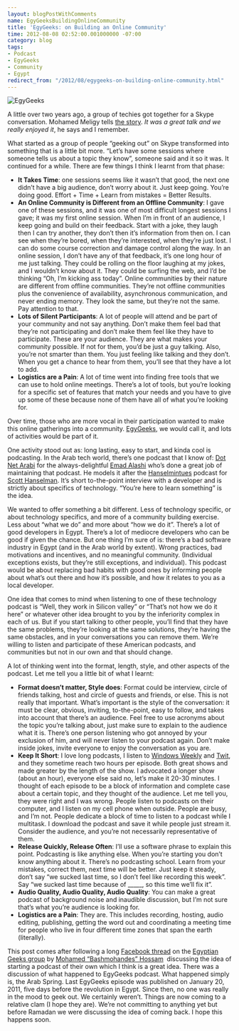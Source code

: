 ```yaml
---
layout: blogPostWithComments
name: EgyGeeksBuildingOnlineCommunity
title: 'EgyGeeks: on Building an Online Community'
time: 2012-08-08 02:52:00.001000000 -07:00
category: blog
tags:
- Podcast
- EgyGeeks
- Community
- Egypt
redirect_from: "/2012/08/egygeeks-on-building-online-community.html"
---
```

<img class="imageOnRight" title="EgyGeeks" src="{{ site.imgFolder_blog }}{{ page.name }}/EgyGeeksLogo.png">

A little over two years ago, a group of techies got together for a Skype conversation. Mohamed Meligy tells [the story](http://gurustop.net/blog/2010/04/05/join-the-egyptian-geeks-on-skype-weekly/). _It was a great talk and we really enjoyed it_, he says and I remember.

What started as a group of people “geeking out” on Skype transformed into something that is a little bit more. “Let’s have some sessions where someone tells us about a topic they know”, someone said and it so it was. It continued for a while. There are few things I think I learnt from that phase:

- **It Takes Time**: one sessions seems like it wasn’t that good, the next one didn’t have a big audience, don’t worry about it. Just keep going. You’re doing good. Effort + Time + Learn from mistakes = Better Results.
- **An Online Community is Different from an Offline Community**: I gave one of these sessions, and it was one of most difficult longest sessions I gave; it was my first online session. When I’m in front of an audience, I keep going and build on their feedback. Start with a joke, they laugh then I can try another, they don’t then it’s information from then on. I can see when they’re bored, when they’re interested, when they’re just lost. I can do some course correction and damage control along the way. In an online session, I don’t have any of that feedback, it’s one long hour of me just talking. They could be rolling on the floor laughing at my jokes, and I wouldn’t know about it. They could be surfing the web, and I’d be thinking “Oh, I’m kicking ass today”. Online communities by their nature are different from offline communities. They’re not offline communities plus the convenience of availability, asynchronous communication, and never ending memory. They look the same, but they’re not the same. Pay attention to that.
- **Lots of Silent Participants**: A lot of people will attend and be part of your community and not say anything. Don’t make them feel bad that they’re not participating and don’t make them feel like they have to participate. These are your audience. They are what makes your community possible. If not for them, you’d be just a guy talking. Also, you’re not smarter than them. You just feeling like talking and they don’t. When you get a chance to hear from them, you’ll see that they have a lot to add.
- **Logistics are a Pain**: A lot of time went into finding free tools that we can use to hold online meetings. There’s a lot of tools, but you’re looking for a specific set of features that match your needs and you have to give up some of these because none of them have all of what you’re looking for.

Over time, those who are more vocal in their participation wanted to make this online gatherings into a community. [EgyGeeks](http://www.egygeeks.net/), we would call it, and lots of activities would be part of it.

One activity stood out as: long lasting, easy to start, and kinda cool is podcasting. In the Arab tech world, there’s one podcast that I know of: [Dot Net Arabi](http://www.DotNetArabi.com) for the always-delightful [Emad Alashi](https://twitter.com/EmadAshi) who’s done a great job of maintaining that podcast. He models it after the [Hanselmintues](http://hanselminutes.com/) podcast for [Scott Hanselman](https://twitter.com/shanselman/). It’s short to-the-point interview with a developer and is strictly about specifics of technology. “You’re here to learn something” is the idea.

We wanted to offer something a bit different. Less of technology specific, or about technology specifics, and more of a community building exercise. Less about “what we do” and more about “how we do it”. There’s a lot of good developers in Egypt. There’s a lot of mediocre developers who can be good if given the chance. But one thing I’m sure of is: there’s a bad software industry in Egypt (and in the Arab world by extent). Wrong practices, bad motivations and incentives, and no meaningful community. (Individual exceptions exists, but they’re still exceptions, and individual). This podcast would be about replacing bad habits with good ones by informing people about what’s out there and how it’s possible, and how it relates to you as a local developer.

One idea that comes to mind when listening to one of these technology podcast is “Well, they work in Silicon valley” or “That’s not how we do it here” or whatever other idea brought to you by the inferiority complex in each of us. But if you start talking to other people, you’ll find that they have the same problems, they’re looking at the same solutions, they’re having the same obstacles, and in your conversations you can remove them. We’re willing to listen and participate of these American podcasts, and communities but not in our own and that should change.

A lot of thinking went into the format, length, style, and other aspects of the podcast. Let me tell you a little bit of what I learnt:

- **Format doesn’t matter, Style does**: Format could be interview, circle of friends talking, host and circle of guests and friends, or else. This is not really that important. What’s important is the style of the conversation: it must be clear, obvious, inviting, to-the-point, easy to follow, and takes into account that there’s an audience. Feel free to use acronyms about the topic you’re talking about, just make sure to explain to the audience what it is. There’s one person listening who got annoyed by your exclusion of him, and will never listen to your podcast again. Don’t make inside jokes, invite everyone to enjoy the conversation as you are.
- **Keep It Short**: I love long podcasts, I listen to [Windows Weekly](http://twit.tv/ww) and [Twit](http://twit.tv/twit), and they sometime reach two hours per episode. Both great shows and made greater by the length of the show. I advocated a longer show (about an hour), everyone else said no, let’s make it 20-30 minutes. I thought of each episode to be a block of information and complete case about a certain topic, and they thought of the audience. Let me tell you, they were right and I was wrong. People listen to podcasts on their computer, and I listen on my cell phone when outside. People are busy, and I’m not. People dedicate a block of time to listen to a podcast while I multitask. I download the podcast and save it while people just stream it. Consider the audience, and you’re not necessarily representative of them.
- **Release Quickly, Release Often**: I’ll use a software phrase to explain this point. Podcasting is like anything else. When you’re starting you don’t know anything about it. There’s no podcasting school. Learn from your mistakes, correct them, next time will be better. Just keep it steady, don’t say “we sucked last time, so I don’t feel like recording this week”. Say “we sucked last time because of _____, so this time we’ll fix it”.
- **Audio Quality, Audio Quality, Audio Quality**: You can make a great podcast of background noise and inaudible discussion, but I’m not sure that’s what you’re audience is looking for.
- **Logistics are a Pain**: They are. This includes recording, hosting, audio editing, publishing, getting the word out and coordinating a meeting time for people who live in four different time zones that span the earth (literally).

This post comes after following a long [Facebook thread](https://www.facebook.com/groups/egyptian.geeks/permalink/443626555677058/) on the [Egyptian Geeks group](https://www.facebook.com/groups/egyptian.geeks/) by [Mohamed “Bashmohandes” Hossam](https://twitter.com/Bashmohandes/)&nbsp; discussing the idea of starting a podcast of their own which I think is a great idea. There was a discussion of what happened to EgyGeeks podcast. What happened simply is, the Arab Spring. Last EgyGeeks episode was published on January 20, 2011, five days before the revolution in Egypt. Since then, no one was really in the mood to geek out. We certainly weren’t. Things are now coming to a relative clam (I hope they are). We’re not committing to anything yet but before Ramadan we were discussing the idea of coming back. I hope this happens soon.

